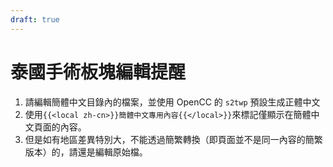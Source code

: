 ```yaml
---
draft: true
---
```


# 泰國手術板塊編輯提醒

1. 請編輯簡體中文目錄內的檔案，並使用 OpenCC 的 `s2twp` 預設生成正體中文
1. 使用`{{<local zh-cn>}}簡體中文專用內容{{</local>}}`來標記僅顯示在簡體中文頁面的內容。
1. 但是如有地區差異特別大，不能透過簡繁轉換（即頁面並不是同一內容的簡繁版本）的，請還是編輯原始檔。
